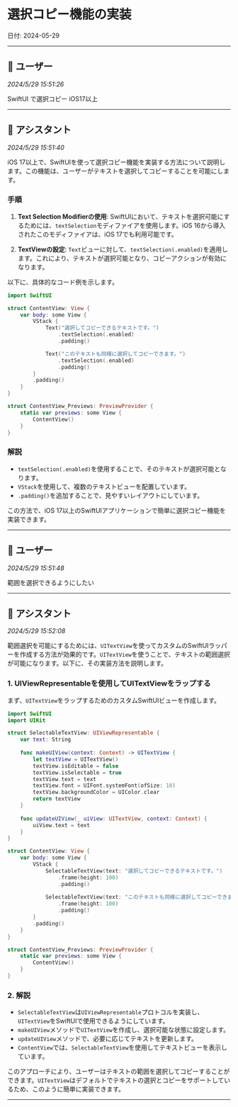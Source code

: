 # 選択コピー機能の実装

日付: 2024-05-29

---

## 👤 ユーザー
*2024/5/29 15:51:26*

SwiftUI で選択コピー iOS17以上

---

## 🤖 アシスタント
*2024/5/29 15:51:40*

iOS 17以上で、SwiftUIを使って選択コピー機能を実装する方法について説明します。この機能は、ユーザーがテキストを選択してコピーすることを可能にします。

### 手順

1. **Text Selection Modifierの使用**:
   SwiftUIにおいて、テキストを選択可能にするためには、`textSelection`モディファイアを使用します。iOS 16から導入されたこのモディファイアは、iOS 17でも利用可能です。

2. **TextViewの設定**:
   `Text`ビューに対して、`textSelection(.enabled)`を適用します。これにより、テキストが選択可能となり、コピーアクションが有効になります。

以下に、具体的なコード例を示します。

```swift
import SwiftUI

struct ContentView: View {
    var body: some View {
        VStack {
            Text("選択してコピーできるテキストです。")
                .textSelection(.enabled)
                .padding()

            Text("このテキストも同様に選択してコピーできます。")
                .textSelection(.enabled)
                .padding()
        }
        .padding()
    }
}

struct ContentView_Previews: PreviewProvider {
    static var previews: some View {
        ContentView()
    }
}
```

### 解説
- `textSelection(.enabled)`を使用することで、そのテキストが選択可能となります。
- `VStack`を使用して、複数のテキストビューを配置しています。
- `.padding()`を追加することで、見やすいレイアウトにしています。

この方法で、iOS 17以上のSwiftUIアプリケーションで簡単に選択コピー機能を実装できます。

---

## 👤 ユーザー
*2024/5/29 15:51:48*

範囲を選択できるようにしたい

---

## 🤖 アシスタント
*2024/5/29 15:52:08*

範囲選択を可能にするためには、`UITextView`を使ってカスタムのSwiftUIラッパーを作成する方法が効果的です。`UITextView`を使うことで、テキストの範囲選択が可能になります。以下に、その実装方法を説明します。

### 1. UIViewRepresentableを使用してUITextViewをラップする

まず、`UITextView`をラップするためのカスタムSwiftUIビューを作成します。

```swift
import SwiftUI
import UIKit

struct SelectableTextView: UIViewRepresentable {
    var text: String
    
    func makeUIView(context: Context) -> UITextView {
        let textView = UITextView()
        textView.isEditable = false
        textView.isSelectable = true
        textView.text = text
        textView.font = UIFont.systemFont(ofSize: 18)
        textView.backgroundColor = UIColor.clear
        return textView
    }
    
    func updateUIView(_ uiView: UITextView, context: Context) {
        uiView.text = text
    }
}

struct ContentView: View {
    var body: some View {
        VStack {
            SelectableTextView(text: "選択してコピーできるテキストです。")
                .frame(height: 100)
                .padding()
            
            SelectableTextView(text: "このテキストも同様に選択してコピーできます。")
                .frame(height: 100)
                .padding()
        }
        .padding()
    }
}

struct ContentView_Previews: PreviewProvider {
    static var previews: some View {
        ContentView()
    }
}
```

### 2. 解説

- `SelectableTextView`は`UIViewRepresentable`プロトコルを実装し、`UITextView`をSwiftUIで使用できるようにしています。
- `makeUIView`メソッドで`UITextView`を作成し、選択可能な状態に設定します。
- `updateUIView`メソッドで、必要に応じてテキストを更新します。
- `ContentView`では、`SelectableTextView`を使用してテキストビューを表示しています。

このアプローチにより、ユーザーはテキストの範囲を選択してコピーすることができます。`UITextView`はデフォルトでテキストの選択とコピーをサポートしているため、このように簡単に実装できます。

---
